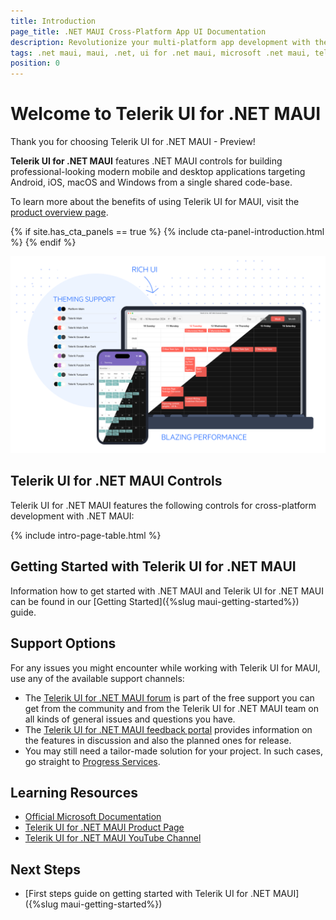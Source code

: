 ```yaml
---
title: Introduction
page_title: .NET MAUI Cross-Platform App UI Documentation
description: Revolutionize your multi-platform app development with the preview version of Telerik UI for .NET MAUI
tags: .net maui, maui, .net, ui for .net maui, microsoft .net maui, telerik ui for .net maui
position: 0
---
```


# Welcome to Telerik UI for .NET MAUI

Thank you for choosing Telerik UI for .NET MAUI - Preview!

**Telerik UI for .NET MAUI** features .NET MAUI controls for building professional-looking modern mobile and desktop applications targeting Android, iOS, macOS and Windows from a single shared code-base.

To learn more about the benefits of using Telerik UI for MAUI, visit the [product overview page](https://www.telerik.com/maui-ui).

{% if site.has_cta_panels == true %}
{% include cta-panel-introduction.html %}
{% endif %}

![Telerik UI for .NET MAUI](front-image.png)

## Telerik UI for .NET MAUI Controls

Telerik UI for .NET MAUI features the following controls for cross-platform development with .NET MAUI:

{% include intro-page-table.html  %}

## Getting Started with Telerik UI for .NET MAUI

Information how to get started with .NET MAUI and Telerik UI for .NET MAUI can be found in our [Getting Started]({%slug maui-getting-started%}) guide.

## Support Options

For any issues you might encounter while working with Telerik UI for MAUI, use any of the available support channels:

* The [Telerik UI for .NET MAUI forum](https://www.telerik.com/forums/maui) is part of the free support you can get from the community and from the Telerik UI for .NET MAUI team on all kinds of general issues and questions you have.
* The [Telerik UI for .NET MAUI feedback portal](https://feedback.telerik.com/maui) provides information on the features in discussion and also the planned ones for release.
* You may still need a tailor-made solution for your project. In such cases, go straight to [Progress Services](https://www.progress.com/services).

## Learning Resources

* [Official Microsoft Documentation](https://docs.microsoft.com/en-us/dotnet/maui)
* [Telerik UI for .NET MAUI Product Page](https://www.telerik.com/maui-ui)
* [Telerik UI for .NET MAUI YouTube Channel](https://www.youtube.com/playlist?list=PLvmaC-XMqeBZnCAEuEcW9LsUnfQm65B1N)

## Next Steps

* [First steps guide on getting started with Telerik UI for .NET MAUI]({%slug maui-getting-started%})
